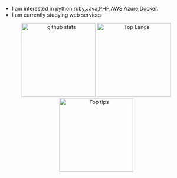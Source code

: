 
-  I am interested in python,ruby,Java,PHP,AWS,Azure,Docker.
-  I am currently studying web services

<p align="center"> 
  <img alt="github stats" height="200px" src="https://github-readme-stats.vercel.app/api?username=maro114510&theme=onedark&show_icons=ture" />
  <img alt="Top Langs" height="200px" src="https://github-readme-stats.vercel.app/api/top-langs/?username=maro114510&layout=compact&show_icons=true&theme=onedark" />
  <img alt="Top tips" height="200px" src="https://github-profile-summary-cards.vercel.app/api/cards/profile-details?username=maro114510&theme=dracula" />
</p>

<!---
maro114510/maro114510 is a ✨ special ✨ repository because its `README.md` (this file) appears on your GitHub profile.
You can click the Preview link to take a look at your changes.
--->
